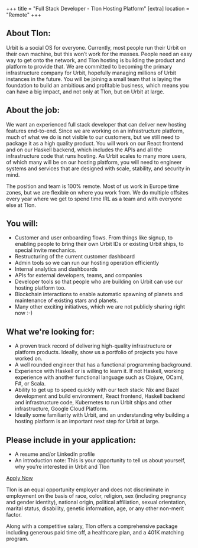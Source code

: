 +++
 title = "Full Stack Developer - Tlon Hosting Platform"
 [extra]
 location = "Remote"
+++

## About Tlon:

Urbit is a social OS for everyone. Currently, most people run their Urbit on their own machine, but this won’t work for the masses. People need an easy way to get onto the network, and Tlon hosting is building the product and platform to provide that. We are committed to becoming the primary infrastructure company for Urbit, hopefully managing millions of Urbit instances in the future. You will be joining a small team that is laying the foundation to build an ambitious and profitable business, which means you can have a big impact, and not only at Tlon, but on Urbit at large.

## About the job:

We want an experienced full stack developer that can deliver new hosting features end-to-end. Since we are working on an infrastructure platform, much of what we do is not visible to our customers, but we still need to package it as a high quality product. You will work on our React frontend and on our Haskell backend, which includes the APIs and all the infrastructure code that runs hosting. As Urbit scales to many more users, of which many will be on our hosting platform, you will need to engineer systems and services that are designed with scale, stability, and security in mind. 

The position and team is 100% remote. Most of us work in Europe time zones, but we are flexible on where you work from. We do multiple offsites every year where we get to spend time IRL as a team and with everyone else at Tlon.

## You will:

- Customer and user onboarding flows. From things like signup, to enabling people to bring their own Urbit IDs or existing Urbit ships, to special invite mechanics.
- Restructuring of the current customer dashboard
- Admin tools so we can run our hosting operation efficiently
- Internal analytics and dashboards
- APIs for external developers, teams, and companies
- Developer tools so that people who are building on Urbit can use our hosting platform too.
- Blockchain interactions to enable automatic spawning of planets and maintenance of existing stars and planets.
- Many other exciting initiatives, which we are not publicly sharing right now :-)


## What we're looking for:

- A proven track record of delivering high-quality infrastructure or platform products. Ideally, show us a portfolio of projects you have worked on.
- A well rounded engineer that has a functional programming background.
- Experience with Haskell or is willing to learn it. If not Haskell, working experience with another functional language such as Clojure, OCaml, F#, or Scala.
- Ability to get up to speed quickly with our tech stack: Nix and Bazel development and build environment, React frontend, Haskell backend and infrastructure code, Kubernetes to run Urbit ships and other infrastructure, Google Cloud Platform.
- Ideally some familiarity with Urbit, and an understanding why building a hosting platform is an important next step for Urbit at large.

## Please include in your application:

- A resume and/or LinkedIn profile
- An introduction note: This is your opportunity to tell us about yourself, why you’re interested in Urbit and Tlon

<section class="box-border p-8 lg:p-16 grid justify-items-stretch">
    <a class="font-sans bg-blue-100 text-blue-800 py-4 px-6 rounded-xl justify-self-center" href="mailto:apply@tlon.io">Apply Now</a>
</section>

Tlon is an equal opportunity employer and does not discriminate in employment on the basis of race, color, religion, sex (including pregnancy and gender identity), national origin, political affiliation, sexual orientation, marital status, disability, genetic information, age, or any other non-merit factor.

Along with a competitive salary, Tlon offers a comprehensive package including generous paid time off, a healthcare plan, and a 401K matching program.
